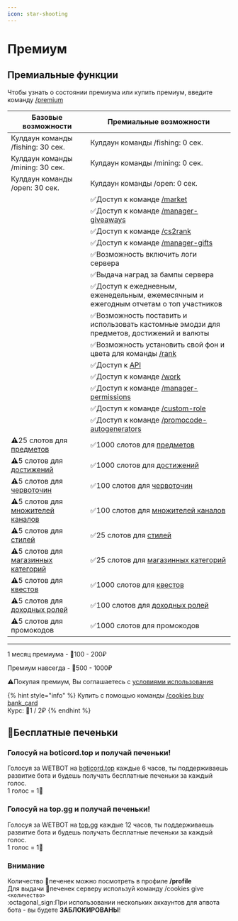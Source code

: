 ```yaml
---
icon: star-shooting
---
```


# Премиум

## Премиальные функции

Чтобы узнать о состоянии премиума или купить премиум, введите команду [/premium](commands/admins.md)

<table data-full-width="false"><thead><tr><th>Базовые возможности</th><th>Премиальные возможности</th></tr></thead><tbody><tr><td>     Кулдаун команды /fishing: 30 сек.</td><td>     Кулдаун команды /fishing: 0 сек.</td></tr><tr><td>     Кулдаун команды /mining: 30 сек.</td><td>     Кулдаун команды /mining: 0 сек.</td></tr><tr><td>     Кулдаун команды /open: 30 сек.</td><td>     Кулдаун команды /open: 0 сек.</td></tr><tr><td></td><td><span data-gb-custom-inline data-tag="emoji" data-code="2705">✅</span>Доступ к команде <a href="commands/general.md">/m</a><a href="commands/general.md">arket</a></td></tr><tr><td></td><td><span data-gb-custom-inline data-tag="emoji" data-code="2705">✅</span>Доступ к команде <a href="commands/general.md">/manager-giveaways</a></td></tr><tr><td></td><td><span data-gb-custom-inline data-tag="emoji" data-code="2705">✅</span>Доступ к команде <a href="commands/general.md">/cs2rank</a></td></tr><tr><td></td><td><span data-gb-custom-inline data-tag="emoji" data-code="2705">✅</span>Доступ к команде <a href="commands/general.md">/</a><a href="commands/admins.md">manager-gifts</a></td></tr><tr><td></td><td><span data-gb-custom-inline data-tag="emoji" data-code="2705">✅</span>Возможность включить логи сервера</td></tr><tr><td></td><td><span data-gb-custom-inline data-tag="emoji" data-code="2705">✅</span>Выдача наград за бампы сервера</td></tr><tr><td></td><td><span data-gb-custom-inline data-tag="emoji" data-code="2705">✅</span>Доступ к ежедневным, еженедельным, ежемесячным и ежегодным отчетам о топ участников</td></tr><tr><td></td><td><span data-gb-custom-inline data-tag="emoji" data-code="2705">✅</span>Возможность поставить и использовать кастомные эмодзи для предметов, достижений и валюты</td></tr><tr><td></td><td><span data-gb-custom-inline data-tag="emoji" data-code="2705">✅</span>Возможность установить свой фон и цвета для команды <a href="commands/profile.md">/rank</a></td></tr><tr><td></td><td><span data-gb-custom-inline data-tag="emoji" data-code="2705">✅</span>Доступ к <a href="broken-reference">API</a></td></tr><tr><td></td><td><span data-gb-custom-inline data-tag="emoji" data-code="2705">✅</span>Доступ к команде <a href="commands/general.md">/work</a></td></tr><tr><td></td><td><span data-gb-custom-inline data-tag="emoji" data-code="2705">✅</span>Доступ к команде <a href="commands/admins.md">/manager-permissions</a></td></tr><tr><td></td><td><span data-gb-custom-inline data-tag="emoji" data-code="2705">✅</span>Доступ к команде <a href="commands/admins.md">/</a><a href="commands/general.md">custom-role</a></td></tr><tr><td></td><td><span data-gb-custom-inline data-tag="emoji" data-code="2705">✅</span>Доступ к команде <a href="commands/admins.md">/promocode-autogenerato</a><a href="commands/admins.md">rs</a></td></tr><tr><td><span data-gb-custom-inline data-tag="emoji" data-code="26a0">⚠️</span>25 слотов для <a href="guide/items/">предметов</a></td><td><span data-gb-custom-inline data-tag="emoji" data-code="2705">✅</span>1000 слотов для <a href="guide/items/">предметов</a></td></tr><tr><td><span data-gb-custom-inline data-tag="emoji" data-code="26a0">⚠️</span>5 слотов для <a href="broken-reference">достижений</a></td><td><span data-gb-custom-inline data-tag="emoji" data-code="2705">✅</span>1000 слотов для <a href="broken-reference">достижений</a></td></tr><tr><td><span data-gb-custom-inline data-tag="emoji" data-code="26a0">⚠️</span>5 слотов для <a href="guide/wormholes.md">червоточин</a></td><td><span data-gb-custom-inline data-tag="emoji" data-code="2705">✅</span>100 слотов для <a href="guide/wormholes.md">червоточин</a></td></tr><tr><td><span data-gb-custom-inline data-tag="emoji" data-code="26a0">⚠️</span>5 слотов для <a href="guide/bonuses.md">множителей</a><a href="guide/bonuses.md"> каналов</a></td><td><span data-gb-custom-inline data-tag="emoji" data-code="2705">✅</span>100 слотов для <a href="guide/bonuses.md">множителей</a><a href="guide/bonuses.md"> каналов</a></td></tr><tr><td><span data-gb-custom-inline data-tag="emoji" data-code="26a0">⚠️</span>5  слотов для <a href="guide/styles.md">стилей</a></td><td><span data-gb-custom-inline data-tag="emoji" data-code="2705">✅</span>25 слотов для <a href="guide/styles.md">стилей</a></td></tr><tr><td><span data-gb-custom-inline data-tag="emoji" data-code="26a0">⚠️</span>5 слотов для <a href="guide/categories.md">магазинных категорий</a></td><td><span data-gb-custom-inline data-tag="emoji" data-code="2705">✅</span>25 слотов для <a href="guide/categories.md">магазинных категорий</a></td></tr><tr><td><span data-gb-custom-inline data-tag="emoji" data-code="26a0">⚠️</span>5 слотов для <a href="guide/quests.md">квестов</a></td><td><span data-gb-custom-inline data-tag="emoji" data-code="2705">✅</span>1000 слотов для <a href="guide/quests.md">квестов</a></td></tr><tr><td><span data-gb-custom-inline data-tag="emoji" data-code="26a0">⚠️</span>5 слотов для <a href="guide/roles.md">доходных ролей</a></td><td><span data-gb-custom-inline data-tag="emoji" data-code="2705">✅</span>100 слотов для <a href="guide/roles.md">доходных ролей</a></td></tr><tr><td><span data-gb-custom-inline data-tag="emoji" data-code="26a0">⚠️</span>5 слотов для промокодов</td><td><span data-gb-custom-inline data-tag="emoji" data-code="2705">✅</span>1000 слотов для промокодов</td></tr></tbody></table>

***

1 месяц премиума -  :cookie:100 - 200₽

Премиум навсегда - :cookie:500 - 1000₽

:warning:Покупая премиум, Вы соглашаетесь с [условиями использования](terms-of-use.md)

{% hint style="info" %}
Купить с помощью команды [/cookies buy bank\_card](commands/profile.md)\
Курс: :cookie:1 / 2₽
{% endhint %}

## :cookie:Бесплатные печеньки

### Голосуй на <img src="https://images-ext-1.discordapp.net/external/w2UU3jC192hG5eqSQjuoX3lAU2dSfvXoHN7UOUoAQ7Y/https/psv4.vkuseraudio.net/s/v1/d/FYCkXQbC2ZSqz-MtQmuoRrN-Ba0xpPGqh9zUgK9EUv8JtDwAyDxPTfFA29hhoSIc4YHeBvqHVBPqF77gM4xw685l3DGiZ6Z95xTNw6ZClusydOtoVAwefQ/logo-full-v2.png?format=webp&#x26;quality=lossless" alt="" data-size="line">boticord.top и получай печеньки!

Голосуя за WETBOT на [boticord.top](https://boticord.top/bot/801814636168740914) каждые 6 часов, ты поддерживаешь развитие бота и будешь получать бесплатные печеньки за каждый голос.\
1 голос = 1:cookie:

### Голосуй на <img src="https://images-ext-1.discordapp.net/external/MVP_RT0s6Mq0Ye8tA_DGY-GgBqPk09-d35q0-2T76A0/https/blog.top.gg/content/images/2021/12/Avatar---New-Logo-2.png?format=webp&#x26;quality=lossless" alt="" data-size="line">top.gg и получай печеньки!

Голосуя за WETBOT на [top.gg](https://top.gg/bot/801814636168740914) каждые 12 часов, ты поддерживаешь развитие бота и будешь получать бесплатные печеньки за каждый голос.\
1 голос = 1:cookie:

### Внимание

Количество :cookie:печенек можно посмотреть в профиле **/profile** \
Для выдачи :cookie:печенек серверу используй команду /cookies give `<количество>`\
:octagonal\_sign:При использовании нескольких аккаунтов для апвота бота - вы будете **ЗАБЛОКИРОВАНЫ**!
